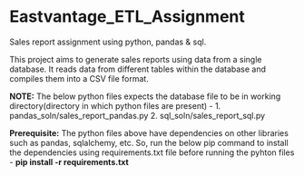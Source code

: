 # Eastvantage_ETL_Assignment
Sales report assignment using python, pandas & sql.

This project aims to generate sales reports using data from a single database. It reads data from different tables within the database and compiles them into a CSV file format.

__NOTE:__ The below python files expects the database file to be in working directory(directory in which python files are present) -
          1. pandas_soln/sales_report_pandas.py
          2. sql_soln/sales_report_sql.py

__Prerequisite:__ The python files above have dependencies on other libraries such as pandas, sqlalchemy, etc. So, run the below pip command to install the dependencies using requirements.txt file before running the pyhton files - **pip install -r requirements.txt**
